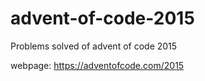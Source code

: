# advent-of-code-2015
Problems solved of advent of code 2015

webpage: https://adventofcode.com/2015
